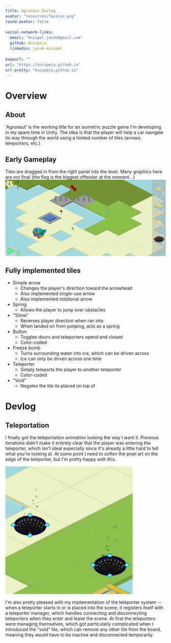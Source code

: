 ```yaml
---
title: Agronaut Devlog
avatar: "resources/favicon.png"
round-avatar: false

social-network-links:
  email: "knispel.jacob@gmail.com"
  github: knispeja
  linkedin: jacob-knispel

baseurl: ""
url: "https://knispeja.github.io"
url-pretty: "knispeja.github.io"
---
```


# Overview

## About
'Agronaut' is the working title for an isometric puzzle game I'm developing in my spare time in Unity.
The idea is that the player will help a car navigate its way through the world using a limited number of tiles (arrows, teleporters, etc.).

## Early Gameplay
Tiles are dragged in from the right panel into the level. Many graphics here are not final (the flag is the biggest offender at the moment...)
![agronaut sample gameplay](resources/blog/agronaut/agronaut-sample-gameplay.gif)

## Fully implemented tiles
  * Simple arrow
    * Changes the player's direction toward the arrowhead
    * Also implemented single-use arrow
    * Also implemented rotational arrow
  * Spring
    * Allows the player to jump over obstacles
  * "Slime"
    * Reverses player direction when ran into
    * When landed on from jumping, acts as a spring
  * Button
    * Toggles doors and teleporters opend and closed
    * Color-coded
  * Freeze bomb
    * Turns surrounding water into ice, which can be driven across
    * Ice can only be driven across one time
  * Teleporter
    * Simply teleports the player to another teleporter
    * Color-coded
  * "Void"
    * Negates the tile its placed on top of

# Devlog

## Teleportation
I finally got the teleportation animation looking the way I want it. Previous iterations didn't make it entirely clear that the player was entering the teleporter, which isn't ideal especially since it's already a little hard to tell what you're looking at. At some point I need to soften the pixel art on the edge of the teleporter, but I'm pretty happy with this.

![agronaut teleporting](resources/blog/agronaut/agronaut-teleport-loop.gif)

I'm also pretty pleased with my implementation of the teleporter system -- when a teleporter starts in or is placed into the scene, it registers itself with a teleporter manager, which handles connecting and disconnecting teleporters when they enter and leave the scene. At first the teleporters were managing themselves, which got particularly complicated when I introduced the "void" tile, which can remove any other tile from the board, meaning they would have to be inactive and disconnected temporarily.
